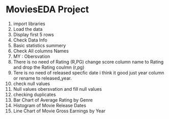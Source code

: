 # MoviesEDA Project


1. import libraries
2. Load the data
3. Display first 5 rows
4. Check Data Info
5. Basic statistics summery
6.  Check All columns Names
7. MY : Obersvation 
  1. There is no need of Rating (R,PG) change score column name to Rating and drop the Rating coulmn (r,pg)
  2. Tere is no need of released specfic date i think it good just year column or rename to released_year.
8. check null values
9. Null values obersvation and fill null values
10. checking duplicates
11. Bar Chart of Average Rating by Genre
12. Histogram of Movie Release Dates
13. Line Chart of Movie Gross Earnings by Year
